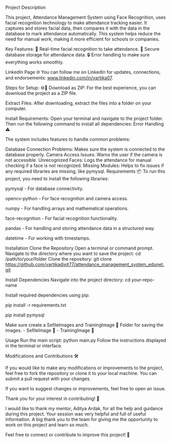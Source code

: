Project Description


This project, Attendance Management System using Face Recognition, uses facial recognition technology to make attendance tracking easier. It captures and stores facial data, then compares it with the data in the database to mark attendance automatically. This system helps reduce the need for manual work, making it more efficient for schools or companies.

Key Features:
🏫 Real-time facial recognition to take attendance.
💾 Secure database storage for attendance data.
🔒 Error handling to make sure everything works smoothly.


LinkedIn Page 🌐
You can follow me on LinkedIn for updates, connections, and endorsements: www.linkedin.com/in/vartika07.



Steps for Setup: ⚙📂
Download as ZIP:
For the best experience, you can download the project as a ZIP file.

Extract Files:
After downloading, extract the files into a folder on your computer.

Install Requirements:
Open your terminal and navigate to the project folder. Then run the following command to install all dependencies:
Error Handling ⚠️

The system includes features to handle common problems:

Database Connection Problems: Makes sure the system is connected to the database properly.
Camera Access Issues: Warns the user if the camera is not accessible.
Unrecognized Faces: Logs the attendance for manual checking if a face is not recognized.
Missing Modules: Helps to fix issues if any required libraries are missing, like pymysql.
Requirements 📦
To run this project, you need to install the following libraries:

pymysql - For database connectivity.

opencv-python - For face recognition and camera access.

numpy - For handling arrays and mathematical operations.

face-recognition - For facial recognition functionality.

pandas - For handling and storing attendance data in a structured way.

datetime - For working with timestamps.

Installation
Clone the Repository
Open a terminal or command prompt.
Navigate to the directory where you want to save the project:
cd /path/to/your/folder
Clone the repository:
 git clone https://github.com/vartikadixit77/attendance_management_system_edunet.git

Install Dependencies
Navigate into the project directory: cd your-repo-name

Install required dependencies using pip:

pip install -r requirements.txt

pip install pymysql

Make sure create a SefileImages and TrainingImage 📂 Folder for saving the images. - SefileImage 📂 - TrainingImage 📂

Usage
Run the main script:
python main.py
Follow the instructions displayed in the terminal or interface.

Modifications and Contributions 🛠️

If you would like to make any modifications or improvements to the project, feel free to fork the repository or clone it to your local machine. You can submit a pull request with your changes.

If you want to suggest changes or improvements, feel free to open an issue.

Thank you for your interest in contributing! 🚀

I would like to thank my mentor, Aditya Ardak, for all the help and guidance during this project. Your session was very helpful and full of useful information. A big thank you to the team for giving me the opportunity to work on this project and learn so much.

Feel free to connect or contribute to improve this project! 🚀
